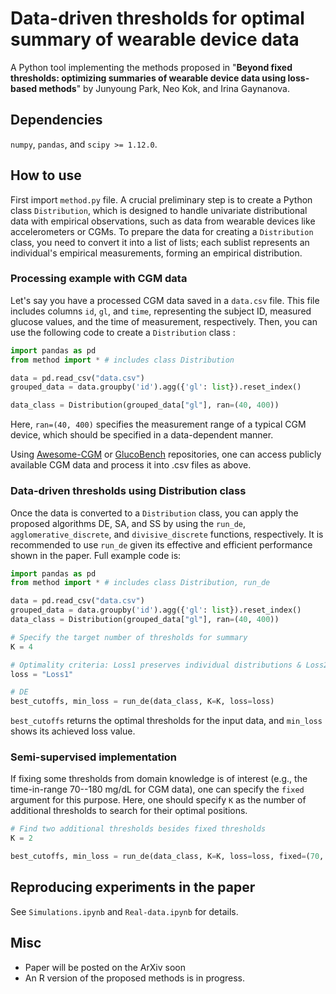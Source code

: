 # Data-driven thresholds for optimal summary of wearable device data
A Python tool implementing the methods proposed in "**Beyond fixed thresholds: optimizing summaries of wearable device data using loss-based methods**" by Junyoung Park, Neo Kok, and Irina Gaynanova. 

## Dependencies
`numpy`, `pandas`, and `scipy >= 1.12.0`.

## How to use
First import `method.py` file. A crucial preliminary step is to create a Python class `Distribution`, which is designed to handle univariate distributional data with empirical observations, such as data from wearable devices like accelerometers or CGMs. To prepare the data for creating a `Distribution` class, you need to convert it into a list of lists; each sublist represents an individual's empirical measurements, forming an empirical distribution.

### Processing example with CGM data

Let's say you have a processed CGM data saved in a `data.csv` file. This file includes columns `id`, `gl`, and `time`, representing the subject ID, measured glucose values, and the time of measurement, respectively. Then, you can use the following code to create a `Distribution` class :

```Python
import pandas as pd
from method import * # includes class Distribution

data = pd.read_csv("data.csv")
grouped_data = data.groupby('id').agg({'gl': list}).reset_index()

data_class = Distribution(grouped_data["gl"], ran=(40, 400))
```
Here, `ran=(40, 400)` specifies the measurement range of a typical CGM device, which should be specified in a data-dependent manner.

Using [Awesome-CGM](https://github.com/IrinaStatsLab/Awesome-CGM) or [GlucoBench](https://github.com/IrinaStatsLab/GlucoBench) repositories, one can access publicly available CGM data and process it into .csv files as above.


### Data-driven thresholds using Distribution class
Once the data is converted to a `Distribution` class, you can apply the proposed algorithms DE, SA, and SS by using the `run_de`, `agglomerative_discrete`, and `divisive_discrete` functions, respectively. It is recommended to use `run_de` given its effective and efficient performance shown in the paper. Full example code is:

```Python
import pandas as pd
from method import * # includes class Distribution, run_de

data = pd.read_csv("data.csv")
grouped_data = data.groupby('id').agg({'gl': list}).reset_index()
data_class = Distribution(grouped_data["gl"], ran=(40, 400))

# Specify the target number of thresholds for summary
K = 4

# Optimality criteria: Loss1 preserves individual distributions & Loss2 preserves pairwise distances
loss = "Loss1"

# DE
best_cutoffs, min_loss = run_de(data_class, K=K, loss=loss)
```
`best_cutoffs` returns the optimal thresholds for the input data, and `min_loss` shows its achieved loss value.

### Semi-supervised implementation
If fixing some thresholds from domain knowledge is of interest (e.g., the time-in-range 70--180 mg/dL for CGM data), one can specify the `fixed` argument for this purpose. Here, one should specify `K` as the number of additional thresholds to search for their optimal positions.
```Python
# Find two additional thresholds besides fixed thresholds
K = 2

best_cutoffs, min_loss = run_de(data_class, K=K, loss=loss, fixed=(70, 181))
```


## Reproducing experiments in the paper
See `Simulations.ipynb` and `Real-data.ipynb` for details.


## Misc
- Paper will be posted on the ArXiv soon
- An R version of the proposed methods is in progress.
